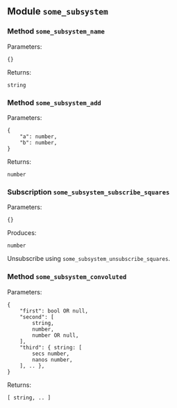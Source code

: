 ## Module `some_subsystem`

### Method `some_subsystem_name`

Parameters:
```
{}
```

Returns:
```
string
```


### Method `some_subsystem_add`

Parameters:
```
{
    "a": number,
    "b": number,
}
```

Returns:
```
number
```


### Subscription `some_subsystem_subscribe_squares`

Parameters:
```
{}
```

Produces:
```
number
```

Unsubscribe using `some_subsystem_unsubscribe_squares`.

### Method `some_subsystem_convoluted`

Parameters:
```
{
    "first": bool OR null,
    "second": [
        string,
        number,
        number OR null,
    ],
    "third": { string: [
        secs number,
        nanos number,
    ], .. },
}
```

Returns:
```
[ string, .. ]
```



